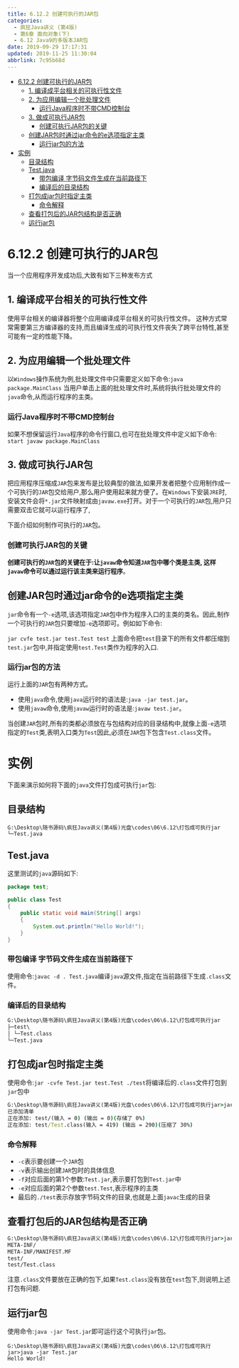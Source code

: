 ```yaml
---
title: 6.12.2 创建可执行的JAR包
categories: 
  - 疯狂Java讲义 (第4版)
  - 第6章 面向对象(下)
  - 6.12 Java9的多版本JAR包
date: 2019-09-29 17:17:31
updated: 2019-11-25 11:30:04
abbrlink: 7c95b68d
---
```

<div id='my_toc'>

- [6.12.2 创建可执行的JAR包](/JavaReadingNotes/7c95b68d/#6-12-2-创建可执行的JAR包)
    - [1. 编译成平台相关的可执行性文件](/JavaReadingNotes/7c95b68d/#1-编译成平台相关的可执行性文件)
    - [2. 为应用编辑一个批处理文件](/JavaReadingNotes/7c95b68d/#2-为应用编辑一个批处理文件)
        - [运行Java程序时不带CMD控制台](/JavaReadingNotes/7c95b68d/#运行Java程序时不带CMD控制台)
    - [3. 做成可执行JAR包](/JavaReadingNotes/7c95b68d/#3-做成可执行JAR包)
        - [创建可执行JAR包的关键](/JavaReadingNotes/7c95b68d/#创建可执行JAR包的关键)
    - [创建JAR包时通过jar命令的e选项指定主类](/JavaReadingNotes/7c95b68d/#创建JAR包时通过jar命令的e选项指定主类)
        - [运行jar包的方法](/JavaReadingNotes/7c95b68d/#运行jar包的方法)
- [实例](/JavaReadingNotes/7c95b68d/#实例)
    - [目录结构](/JavaReadingNotes/7c95b68d/#目录结构)
    - [Test.java](/JavaReadingNotes/7c95b68d/#Test-java)
        - [带包编译 字节码文件生成在当前路径下](/JavaReadingNotes/7c95b68d/#带包编译-字节码文件生成在当前路径下)
        - [编译后的目录结构](/JavaReadingNotes/7c95b68d/#编译后的目录结构)
    - [打包成jar包时指定主类](/JavaReadingNotes/7c95b68d/#打包成jar包时指定主类)
        - [命令解释](/JavaReadingNotes/7c95b68d/#命令解释)
    - [查看打包后的JAR包结构是否正确](/JavaReadingNotes/7c95b68d/#查看打包后的JAR包结构是否正确)
    - [运行jar包](/JavaReadingNotes/7c95b68d/#运行jar包)

</div>
<!--more-->
<script>if (navigator.platform.toLowerCase() == 'win32'){document.getElementById('my_toc').style.display = 'none';}</script>

<!--end-->
<!--SSTStart-->
# 6.12.2 创建可执行的JAR包 #
当一个应用程序开发成功后,大致有如下三种发布方式
## 1. 编译成平台相关的可执行性文件 ##
使用平台相关的编译器将整个应用编译成平台相关的可执行性文件。
这种方式常常需要第三方编译器的支持,而且编译生成的可执行性文件丧失了跨平台特性,甚至可能有一定的性能下降。
## 2. 为应用编辑一个批处理文件 ##
以`Windows`操作系统为例,批处理文件中只需要定义如下命令:`java package.MainClass`
当用户单击上面的批处理文件时,系统将执行批处理文件的`java`命令,从而运行程序的主类。
### 运行Java程序时不带CMD控制台 ###
如果不想保留运行`Java`程序的命令行窗口,也可在批处理文件中定义如下命令:
`start javaw package.MainClass`
## 3. 做成可执行JAR包 ##
<!--replace:javaw=java w-->
把应用程序压缩成`JAR`包来发布是比较典型的做法,如果开发者把整个应用制作成一个可执行的`JAR`包交给用户,那么用户使用起来就方便了。在`Windows`下安装`JRE`时,安装文件会将`*.jar`文件映射成由`javaw.exe`打开。对于一个可执行的`JAR`包,用户只需要双击它就可以运行程序了,

下面介绍如何制作可执行的`JAR`包。
### 创建可执行JAR包的关键 ###
**创建可执行的`JAR`包的关键在于:让`javaw`命令知道`JAR`包中哪个类是主类, 这样`javaw`命令可以通过运行该主类来运行程序**。
## 创建JAR包时通过jar命令的e选项指定主类 ##
`jar`命令有一个`-e`选项,该选项指定`JAR`包中作为程序入口的主类的类名。因此,制作一个可执行的`JAR`包只要增加`-e`选项即可。例如如下命令:
<!--replace:cvfe=C V F E-->
`jar cvfe test.jar test.Test test`
上面命令把`test`目录下的所有文件都压缩到`test.jar`包中,并指定使用`test.Test`类作为程序的入口.
### 运行jar包的方法 ###
运行上面的`JAR`包有两种方式。
- 使用`java`命令,使用`java`运行时的语法是:`java -jar test.jar`。
- 使用`javaw`命令,使用`javaw`运行时的语法是:`javaw test.jar`。

当创建`JAR`包时,所有的类都必须放在与包结构对应的目录结构中,就像上面`-e`选项指定的`Test`类,表明入口类为`Test`因此,必须在`JAR`包下包含`Test.class`文件。
<!--SSTStop-->
# 实例 #
下面来演示如何将下面的`java`文件打包成可执行`jar`包:
## 目录结构 ##
```
G:\Desktop\随书源码\疯狂Java讲义(第4版)光盘\codes\06\6.12\打包成可执行jar
└─Test.java
```
## Test.java ##
这里测试的`java`源码如下:
```java
package test;

public class Test
{
	public static void main(String[] args)
	{
		System.out.println("Hello World!");
	}
}
```
### 带包编译 字节码文件生成在当前路径下 ###
使用命令:`javac -d . Test.java`编译`java`源文件,指定在当前路径下生成`.class`文件。
### 编译后的目录结构 ###
```cmd
G:\Desktop\随书源码\疯狂Java讲义(第4版)光盘\codes\06\6.12\打包成可执行jar
├─test\
│ └─Test.class
└─Test.java
```
## 打包成jar包时指定主类 ##
使用命令:`jar -cvfe Test.jar test.Test ./test`将编译后的`.class`文件打包到`jar`包中
```cmd
G:\Desktop\随书源码\疯狂Java讲义(第4版)光盘\codes\06\6.12\打包成可执行jar>jar -cvfe Test.jar test.Test ./test
已添加清单
正在添加: test/(输入 = 0) (输出 = 0)(存储了 0%)
正在添加: test/Test.class(输入 = 419) (输出 = 290)(压缩了 30%)
```
### 命令解释 ###
- `-c`表示要创建一个`JAR`包
- `-v`表示输出创建`JAR`包时的具体信息
- `-f`对应后面的第1个参数:`Test.jar`,表示要打包到`Test.jar`中
- `-e`对应后面的第2个参数`test.Test`,表示程序的主类
- 最后的`./test`表示存放字节码文件的目录,也就是上面`javac`生成的目录

## 查看打包后的JAR包结构是否正确 ##
```cmd
G:\Desktop\随书源码\疯狂Java讲义(第4版)光盘\codes\06\6.12\打包成可执行jar>jar -tf Test.jar
META-INF/
META-INF/MANIFEST.MF
test/
test/Test.class
```
注意`.class`文件要放在正确的包下,如果`Test.class`没有放在`test`包下,则说明上述打包有问题.
## 运行jar包 ##
使用命令:`java -jar Test.jar`即可运行这个可执行`jar`包。
```
G:\Desktop\随书源码\疯狂Java讲义(第4版)光盘\codes\06\6.12\打包成可执行jar>java -jar Test.jar
Hello World!
```

